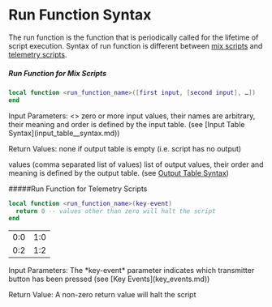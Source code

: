 # Run Function Syntax

The run function is the function that is periodically called for the lifetime of script execution. Syntax of run function is different between [mix scripts](mix.md) and [telemetry scripts](telemetry.md).

##### Run Function for Mix Scripts
```lua
local function <run_function_name>([first input, [second input], …])
end
```
<span class="box">
Input Parameters:
<>
zero or more input values, their names are arbitrary, their meaning and order is defined by the input table. (see [Input Table Syntax](input_table__syntax.md))

Return Values:
none
if output table is empty (i.e. script has no output)

values
(comma separated list of values) list of output values, their order and meaning is defined by the output table. (see [Output Table Syntax](output_table_syntax.md))
</span>

#####Run Function for Telemetry Scripts
```lua
local function <run_function_name>(key-event)
  return 0 -- values other than zero will halt the script
end
```
|  | |
| -- | -- |
| 0:0 | 1:0 |
| 0:2 | 1:2 |

<div class="panel-footer">
Input Parameters: The *key-event* parameter indicates which transmitter button has been pressed (see [Key Events](key_events.md))
<p/><p/>
Return Value: A non-zero return value will halt the script
</div>